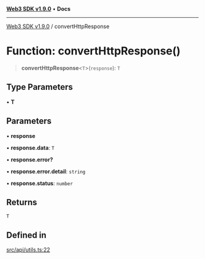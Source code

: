[**Web3 SDK v1.9.0**](../README.md) • **Docs**

***

[Web3 SDK v1.9.0](../globals.md) / convertHttpResponse

# Function: convertHttpResponse()

> **convertHttpResponse**\<`T`\>(`response`): `T`

## Type Parameters

• **T**

## Parameters

• **response**

• **response.data**: `T`

• **response.error?**

• **response.error.detail**: `string`

• **response.status**: `number`

## Returns

`T`

## Defined in

[src/api/utils.ts:22](https://github.com/Mystic-Nayy/alephium-web3/blob/c1afd789a197ce5fe21f08c2965942090157c33d/packages/web3/src/api/utils.ts#L22)
